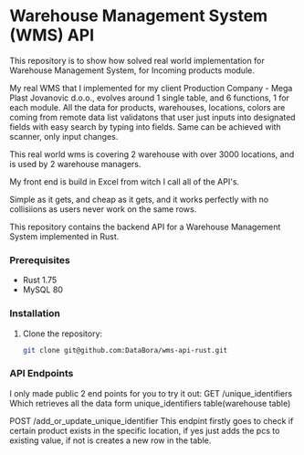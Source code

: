 # Warehouse Management System (WMS) API

This repository is to show how solved real world implementation for Warehouse Management System, for Incoming products module.

My real WMS that I implemented for my client Production Company - Mega Plast Jovanovic d.o.o., evolves around 1 single table, and 6 functions, 1 for each module.
All the data for products, warehouses, locations, colors are coming from remote data list validatons that user just inputs into designated fields with easy search by typing into fields.
Same can be achieved with scanner, only input changes.

This real world wms is covering 2 warehouse with over 3000 locations, and is used by 2 warehouse managers.

My front end is build in Excel from witch I call all of the API's.

Simple as it gets, and cheap as it gets, and it works perfectly with no collisiions as users never work on the same rows.

This repository contains the backend API for a Warehouse Management System implemented in Rust.

### Prerequisites

- Rust 1.75
- MySQL 80

### Installation

1. Clone the repository:

   ```bash
   git clone git@github.com:DataBora/wms-api-rust.git
   ```

### API Endpoints

I only made public 2 end points for you to try it out:
GET /unique_identifiers
Which retrieves all the data form unique_identifiers table(warehouse table)

POST /add_or_update_unique_identifier
This endpint firstly goes to check if certain product exists in the specific location, if yes just adds the pcs to existing value, if not is creates a new row in the table.
